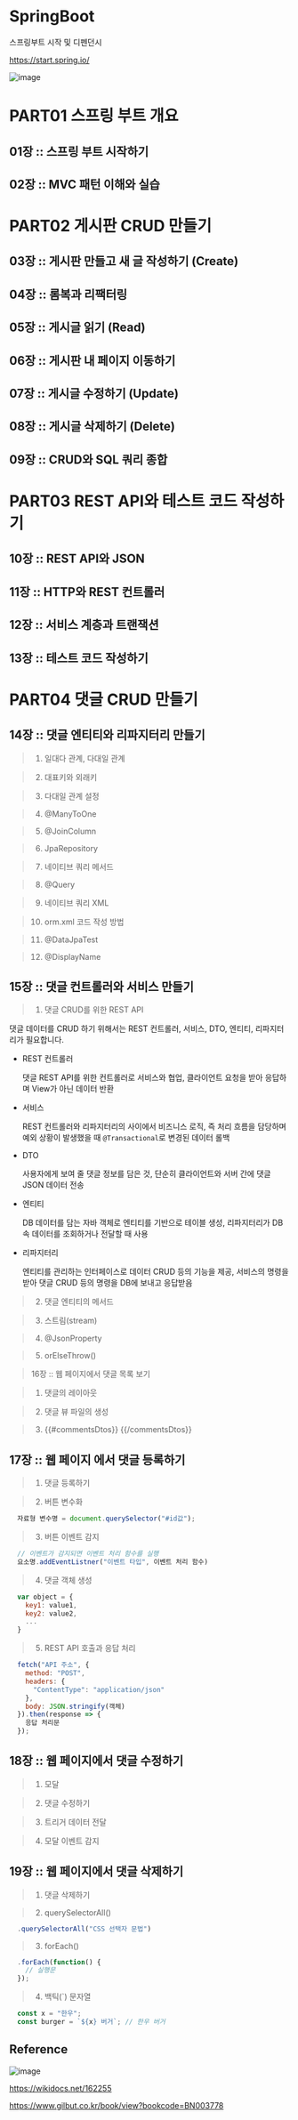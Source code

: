 # SpringBoot

스프링부트 시작 및 디펜던시

https://start.spring.io/


![image](https://github.com/junhochoi-dev/SpringPractice/assets/39554558/829b2a01-c531-47ed-bb5f-e12ebe4eca56)

# PART01 스프링 부트 개요

## 01장 :: 스프링 부트 시작하기

## 02장 :: MVC 패턴 이해와 실습

# PART02 게시판 CRUD 만들기

## 03장 :: 게시판 만들고 새 글 작성하기 (Create)

## 04장 :: 롬복과 리팩터링

## 05장 :: 게시글 읽기 (Read)

## 06장 :: 게시판 내 페이지 이동하기

## 07장 :: 게시글 수정하기 (Update)

## 08장 :: 게시글 삭제하기 (Delete)

## 09장 :: CRUD와 SQL 쿼리 종합

# PART03 REST API와 테스트 코드 작성하기

## 10장 :: REST API와 JSON

## 11장 :: HTTP와 REST 컨트롤러

## 12장 :: 서비스 계층과 트랜잭션

## 13장 :: 테스트 코드 작성하기

# PART04 댓글 CRUD 만들기

## 14장 :: 댓글 엔티티와 리파지터리 만들기

> 1. 일대다 관계, 다대일 관계

> 2. 대표키와 외래키

> 3. 다대일 관계 설정

> 4. @ManyToOne

> 5. @JoinColumn

> 6. JpaRepository

> 7. 네이티브 쿼리 메서드

> 8. @Query

> 9. 네이티브 쿼리 XML

> 10. orm.xml 코드 작성 방법

> 11. @DataJpaTest

> 12. @DisplayName

## 15장 :: 댓글 컨트롤러와 서비스 만들기

> 1. 댓글 CRUD를 위한 REST API

댓글 데이터를 CRUD 하기 위해서는 REST 컨트롤러, 서비스, DTO, 엔티티, 리파지터리가 필요합니다.

* REST 컨트롤러

  댓글 REST API를 위한 컨트롤러로 서비스와 협업, 클라이언트 요청을 받아 응답하며 View가 아닌 데이터 반환
  
* 서비스

  REST 컨트롤러와 리파지터리의 사이에서 비즈니스 로직, 즉 처리 흐름을 담당하며 예외 상황이 발생했을 때 `@Transactional`로 변경된 데이터 롤백
  
* DTO

  사용자에게 보여 줄 댓글 정보를 담은 것, 단순히 클라이언트와 서버 간에 댓글 JSON 데이터 전송
  
* 엔티티

  DB 데이터를 담는 자바 객체로 엔티티를 기반으로 테이블 생성, 리파지터리가 DB 속 데이터를 조회하거나 전달할 때 사용

* 리파지터리

  엔티티를 관리하는 인터페이스로 데이터 CRUD 등의 기능을 제공, 서비스의 명령을 받아 댓글 CRUD 등의 명령을 DB에 보내고 응답받음

> 2. 댓글 엔티티의 메서드

> 3. 스트림(stream)

> 4. @JsonProperty

> 5. orElseThrow()

> 16장 :: 웹 페이지에서 댓글 목록 보기

> 1. 댓글의 레이아웃

> 2. 댓글 뷰 파일의 생성

> 3. {{#commentsDtos}} {{/commentsDtos}}

## 17장 :: 웹 페이지 에서 댓글 등록하기

> 1. 댓글 등록하기

> 2. 버튼 변수화

```javascript
  자료형 변수명 = document.querySelector("#id값");
```

> 3. 버튼 이벤트 감지

```javascript
  // 이벤트가 감지되면 이벤트 처리 함수를 실행
  요소명.addEventListner("이벤트 타입", 이벤트 처리 함수)
```

> 4. 댓글 객체 생성

```javascript
  var object = {
    key1: value1,
    key2: value2,
    ...
  }  
```

> 5. REST API 호출과 응답 처리

```javascript
  fetch("API 주소", {
    method: "POST",
    headers: {
      "ContentType": "application/json"
    },
    body: JSON.stringify(객체)
  }).then(response => {
    응답 처리문
  });
```

## 18장 :: 웹 페이지에서 댓글 수정하기

> 1. 모달

> 2. 댓글 수정하기

> 3. 트리거 데이터 전달

> 4. 모달 이벤트 감지

## 19장 :: 웹 페이지에서 댓글 삭제하기

> 1. 댓글 삭제하기

> 2. querySelectorAll()

```javascript
  .querySelectorAll("CSS 선택자 문법")
```

> 3. forEach()

```javascript
  .forEach(function() {
    // 실행문
  });
```

> 4. 백틱(`) 문자열

```javascript
  const x = "한우";
  const burger = `${x} 버거`; // 한우 버거
```

## Reference

![image](https://github.com/junhochoi-dev/SpringPractice/assets/39554558/6fef94d7-6472-4964-83f9-aa36c3909092)

https://wikidocs.net/162255

https://www.gilbut.co.kr/book/view?bookcode=BN003778

